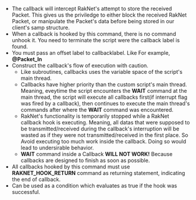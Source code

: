 * The callback will intercept RakNet's attempt to store the received Packet. This gives us the priviledge to either block the received RakNet Packet, or manipulate the Packet's data before being stored in our client's samp structure.
* When a callback is hooked by this command, there is no command unhook it. You need to terminate the script were the callback label is found.
* You must pass an offset label to callbacklabel. Like For example, **@Packet_In**
* Construct the callback's flow of execution with caution.
  * Like subroutines, callbacks uses the variable space of the script's main thread.
  * Callbacks have higher priority than the custom script's main thread. Meaning, eveytime the script encounters the **WAIT** command at the main thread, the script will execute all callbacks first(if interrupt flag was fired by a callback), then continues to execute the main thread's commands after where the **WAIT** command was encountered.
  * RakNet's functionality is temporarily stopped while a RakNet callback hook is executing. Meaning, all datas that were supposed to be transmitted/received during the callback's interruption will be wasted as if they were not transmitted/received in the first place. So Avoid executing too much work inside the callback. Doing so would lead to undersirable behavior.
  * **WAIT** command inside a Callback **WILL NOT WORK!** Because callbacks are designed to finish as soon as possible.
* All callbacks hooked by this command must use **RAKNET_HOOK_RETURN** command as returning statement, indicating the end of callback.
* Can be used as a condition which evaluates as true if the hook was successful.